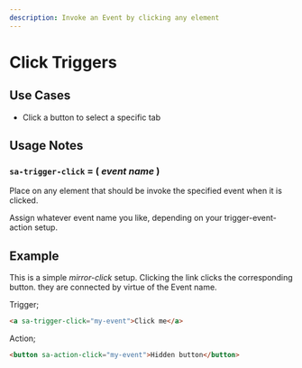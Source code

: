 ```yaml
---
description: Invoke an Event by clicking any element
---
```


# Click Triggers

## Use Cases&#x20;

* Click a button to select a specific tab &#x20;

## Usage Notes&#x20;

### `sa-trigger-click` = ( _event name_ )&#x20;

Place on any element that should be invoke the specified event when it is clicked. &#x20;

Assign whatever event name you like, depending on your trigger-event-action setup.&#x20;

## Example &#x20;

This is a simple _mirror-click_ setup.  Clicking the link clicks the corresponding button.  they are connected by virtue of the Event name.&#x20;

Trigger;

```html
<a sa-trigger-click="my-event">Click me</a>
```

Action;

```html
<button sa-action-click="my-event">Hidden button</button>
```



